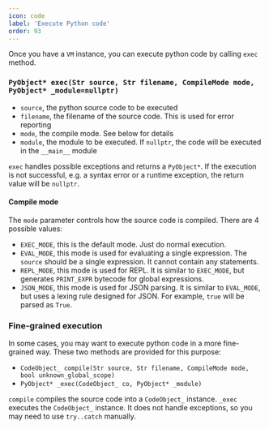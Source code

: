 ```yaml
---
icon: code
label: 'Execute Python code'
order: 93
---
```


Once you have a `VM` instance, you can execute python code by calling `exec` method.

### `PyObject* exec(Str source, Str filename, CompileMode mode, PyObject* _module=nullptr)`

+ `source`, the python source code to be executed
+ `filename`, the filename of the source code. This is used for error reporting
+ `mode`, the compile mode. See below for details
+ `module`, the module to be executed. If `nullptr`, the code will be executed in the `__main__` module

`exec` handles possible exceptions and returns a `PyObject*`.
If the execution is not successful, e.g. a syntax error or a runtime exception,
the return value will be `nullptr`.

#### Compile mode

The `mode` parameter controls how the source code is compiled. There are 4 possible values:
+ `EXEC_MODE`, this is the default mode. Just do normal execution.
+ `EVAL_MODE`, this mode is used for evaluating a single expression. The `source` should be a single expression. It cannot contain any statements.
+ `REPL_MODE`, this mode is used for REPL. It is similar to `EXEC_MODE`, but generates `PRINT_EXPR` bytecode for global expressions.
+ `JSON_MODE`, this mode is used for JSON parsing. It is similar to `EVAL_MODE`, but uses a lexing rule designed for JSON. For example, `true` will be parsed as `True`.


### Fine-grained execution

In some cases, you may want to execute python code in a more fine-grained way.
These two methods are provided for this purpose:

+ `CodeObject_ compile(Str source, Str filename, CompileMode mode, bool unknown_global_scope)`
+ `PyObject* _exec(CodeObject_ co, PyObject* _module)`

`compile` compiles the source code into a `CodeObject_` instance.
`_exec` executes the `CodeObject_` instance.
It does not handle exceptions, so you may need to use `try..catch` manually.